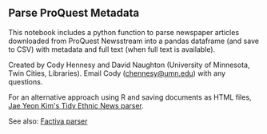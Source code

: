 ## Parse ProQuest Metadata
This notebook includes a python function to parse newspaper articles downloaded from ProQuest Newsstream into a pandas dataframe (and save to CSV) with metadata and full text (when full text is available). 

Created by Cody Hennesy and David Naughton (University of Minnesota, Twin Cities, Libraries). Email Cody (chennesy@umn.edu) with any questions. 
 

For an alternative approach using R and saving documents as HTML files, [Jae Yeon Kim's Tidy Ethnic News parser](https://github.com/jaeyk/tidyethnicnews).

See also: [Factiva parser](https://github.com/chennesy/factiva_parser)



